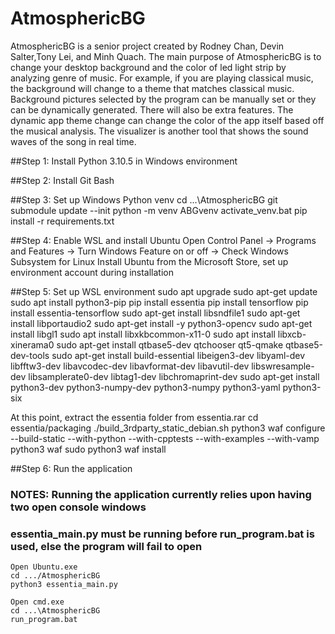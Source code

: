 # AtmosphericBG

AtmosphericBG is a senior project created by Rodney Chan, Devin Salter,Tony Lei, and Minh Quach.
The main purpose of AtmosphericBG is to change your desktop background and the color of led light strip by analyzing genre of music.
For example, if you are playing classical music, the background will change to a theme that matches classical music.
Background pictures selected by the program can be manually set or they can be dynamically generated.
There will also be extra features. The dynamic app theme change can change the color of the app itself based off the musical analysis.
The visualizer is another tool that shows the sound waves of the song in real time.

##Step 1:	Install Python 3.10.5 in Windows environment

##Step 2: Install Git Bash

##Step 3: Set up Windows Python venv
	cd ...\AtmosphericBG
	git submodule update --init
	python -m venv ABGvenv
	activate_venv.bat
	pip install -r requirements.txt


##Step 4: Enable WSL and install Ubuntu
	Open Control Panel -> Programs and Features -> Turn Windows Feature on or off -> Check Windows Subsystem for Linux
	Install Ubuntu from the Microsoft Store, set up environment account during installation

##Step 5: Set up WSL environment
	sudo apt upgrade
	sudo apt-get update
	sudo apt install python3-pip
	pip install essentia
	pip install tensorflow
	pip install essentia-tensorflow
	sudo apt-get install libsndfile1
	sudo apt-get install libportaudio2
	sudo apt-get install -y python3-opencv
	sudo apt-get install libgl1
	sudo apt install libxkbcommon-x11-0
	sudo apt install libxcb-xinerama0
	sudo apt-get install qtbase5-dev qtchooser qt5-qmake qtbase5-dev-tools
	sudo apt-get install build-essential libeigen3-dev libyaml-dev libfftw3-dev libavcodec-dev libavformat-dev libavutil-dev libswresample-dev libsamplerate0-dev libtag1-dev libchromaprint-dev
	sudo apt-get install python3-dev python3-numpy-dev python3-numpy python3-yaml python3-six

At this point, extract the essentia folder from essentia.rar
	cd essentia/packaging
	./build_3rdparty_static_debian.sh
	python3 waf configure --build-static --with-python --with-cpptests --with-examples --with-vamp
	python3 waf
	sudo python3 waf install

##Step 6: Run the application
###	NOTES: Running the application currently relies upon having two open console windows
###		   essentia_main.py must be running before run_program.bat is used, else the program will fail to open

	Open Ubuntu.exe
	cd .../AtmosphericBG
	python3 essentia_main.py

	Open cmd.exe
	cd ...\AtmosphericBG
	run_program.bat

